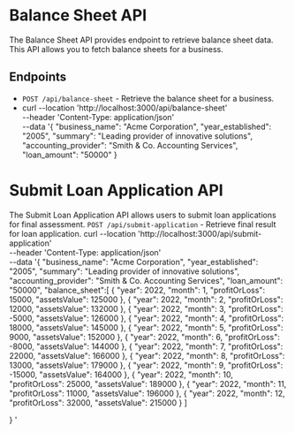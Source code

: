 # Balance Sheet API

The Balance Sheet API provides endpoint to retrieve  balance sheet data. This API allows you to fetch balance sheets for a business.

## Endpoints

- `POST /api/balance-sheet` - Retrieve the balance sheet for a business.
- curl --location 'http://localhost:3000/api/balance-sheet' \
--header 'Content-Type: application/json' \
--data '{
  "business_name": "Acme Corporation",
  "year_established": "2005",
  "summary": "Leading provider of innovative solutions",
  "accounting_provider": "Smith & Co. Accounting Services",
  "loan_amount": "50000"
  }

# Submit Loan Application API

The Submit Loan Application API allows users to submit loan applications for final assessment.
`POST /api/submit-application` - Retrieve final result for loan application.
curl --location 'http://localhost:3000/api/submit-application' \
--header 'Content-Type: application/json' \
--data '{
  "business_name": "Acme Corporation",
  "year_established": "2005",
  "summary": "Leading provider of innovative solutions",
  "accounting_provider": "Smith & Co. Accounting Services",
  "loan_amount": "50000",
  "balance_sheet":[
  {
    "year": 2022,
    "month": 1,
    "profitOrLoss": 15000,
    "assetsValue": 125000
  },
  {
    "year": 2022,
    "month": 2,
    "profitOrLoss": 12000,
    "assetsValue": 132000
  },
  {
    "year": 2022,
    "month": 3,
    "profitOrLoss": -5000,
    "assetsValue": 126000
  },
  {
    "year": 2022,
    "month": 4,
    "profitOrLoss": 18000,
    "assetsValue": 145000
  },
  {
    "year": 2022,
    "month": 5,
    "profitOrLoss": 9000,
    "assetsValue": 152000
  },
  {
    "year": 2022,
    "month": 6,
    "profitOrLoss": -8000,
    "assetsValue": 144000
  },
  {
    "year": 2022,
    "month": 7,
    "profitOrLoss": 22000,
    "assetsValue": 166000
  },
  {
    "year": 2022,
    "month": 8,
    "profitOrLoss": 13000,
    "assetsValue": 179000
  },
  {
    "year": 2022,
    "month": 9,
    "profitOrLoss": -15000,
    "assetsValue": 164000
  },
  {
    "year": 2022,
    "month": 10,
    "profitOrLoss": 25000,
    "assetsValue": 189000
  },
  {
    "year": 2022,
    "month": 11,
    "profitOrLoss": 11000,
    "assetsValue": 196000
  },
  {
    "year": 2022,
    "month": 12,
    "profitOrLoss": 32000,
    "assetsValue": 215000
  }
]


  


}
'

